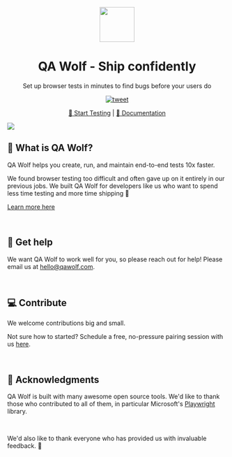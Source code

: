 <p align="center"><img src="https://qawolf-public.s3.us-east-2.amazonaws.com/logo-small.png" height="80" /></p>

<h1 align="center">QA Wolf - Ship confidently</h1>

<p align="center">Set up browser tests in minutes to find bugs before your users do</p>

<p align="center">
<a align="center" href="https://twitter.com/intent/tweet?text=%F0%9F%90%BA+QA+Wolf%3A+Ship+confidently&url=https%3A%2F%2Fqawolf.com"><img src="https://img.shields.io/twitter/url/https/github.com/tterb/hyde.svg?style=social" alt="tweet" />
</p>

<p align="center">
    <a href="https://www.qawolf.com">🚀 Start Testing</a> |
    <a href="https://app.qawolf.com/docs">📖 Documentation</a>
</p>

<img src="https://qawolf-public.s3.us-east-2.amazonaws.com/create.gif">

<br/>

## 🐺 What is QA Wolf?

QA Wolf helps you create, run, and maintain end-to-end tests 10x faster.

We found browser testing too difficult and often gave up on it entirely in our previous jobs. We built QA Wolf for developers like us who want to spend less time testing and more time shipping 🚀

<a href="https://www.qawolf.com/docs/why-qa-wolf">Learn more here</a>

<br/>

## 🙋 Get help

We want QA Wolf to work well for you, so please reach out for help! Please email us at hello@qawolf.com.

<br/>

## 💻 Contribute

We welcome contributions big and small.

Not sure how to started? Schedule a free, no-pressure pairing session with us [here](https://calendly.com/qawolf/30min).

<br/>

## 🙏 Acknowledgments

QA Wolf is built with many awesome open source tools. We'd like to thank those who contributed to all of them, in particular Microsoft's [Playwright](https://github.com/microsoft/playwright) library.

<br/>

We'd also like to thank everyone who has provided us with invaluable feedback. 🐺
